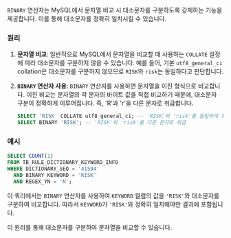 `BINARY` 연산자는 MySQL에서 문자열 비교 시 대소문자를 구분하도록 강제하는 기능을 제공합니다. 이를 통해 대소문자를 정확히 일치시킬 수 있습니다.

### 원리

1. **문자열 비교**: 일반적으로 MySQL에서 문자열을 비교할 때 사용하는 `COLLATE` 설정에 따라 대소문자를 구분하지 않을 수 있습니다. 예를 들어, 기본 `utf8_general_ci` collation은 대소문자를 구분하지 않으므로 `RISK`와 `risk`는 동일하다고 판단합니다.

2. **`BINARY` 연산자 사용**: `BINARY` 연산자를 사용하면 문자열을 이진 형식으로 비교합니다. 이진 비교는 문자열의 각 문자의 바이트 값을 직접 비교하기 때문에, 대소문자 구분이 정확하게 이루어집니다. 즉, 'R'과 'r'을 다른 문자로 취급합니다.

   ```sql
   SELECT 'RISK' COLLATE utf8_general_ci; -- 'RISK'와 'risk'를 동일하게 취급
   SELECT BINARY 'RISK'; -- 'RISK'와 'risk'를 다른 문자로 취급
   ```

### 예시
```sql
SELECT COUNT(1)
FROM TB_RULE_DICTIONARY_KEYWORD_INFO
WHERE DICTIONARY_SEQ = '41594'
  AND BINARY KEYWORD = 'RISK'
  AND REGEX_YN = 'N';
```
이 쿼리에서는 `BINARY` 연산자를 사용하여 `KEYWORD` 컬럼의 값을 `'RISK'`와 대소문자를 구분하여 비교합니다. 따라서 `KEYWORD`가 `'RISK'`와 정확히 일치해야만 결과에 포함됩니다.

이 원리를 통해 대소문자를 구분하여 문자열을 비교할 수 있습니다.